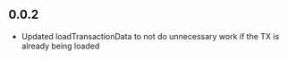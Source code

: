 ## 0.0.2

-   Updated loadTransactionData to not do unnecessary work if the TX is already being loaded
